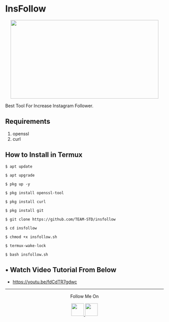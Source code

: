 # InsFollow
<p align="center">
  <img src="https://te.legra.ph/file/0a51a32e770735741114c.jpg" width="470" height="250">
</p>
Best Tool For Increase Instagram Follower.

## Requirements
1. openssl
2. curl

## How to Install in Termux

`$ apt update`

`$ apt upgrade`

`$ pkg up -y`

`$ pkg install openssl-tool`

`$ pkg install curl`

`$ pkg install git`

`$ git clone https://github.com/TEAM-STD/insfollow`

`$ cd insfollow`

`$ chmod +x insfollow.sh`

`$ termux-wake-lock`

`$ bash insfollow.sh`

## • Watch Video Tutorial From Below
* https://youtu.be/fdCdTR7gdwc
---

<p align="center">
  Follow Me On
</p>
<p align="center">
  <a href="https://youtu.be/fdCdTR7gdwc">
    <img src="https://github.com/th3unkn0n/extra/blob/master/.img/yt.png" width="40" height="40">
  </a>
  <a href="https://www.instagram.com/termuxprofessor/">
    <img src="https://github.com/th3unkn0n/extra/blob/master/.img/ig.png" width="40" height="40">
</p>
